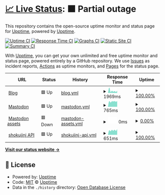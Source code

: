 # [📈 Live Status](https://upptime.github.io/upptime): <!--live status--> **🟧 Partial outage**

This repository contains the open-source uptime monitor and status page for [Upptime](https://upptime.js.org), powered by [Upptime](https://github.com/upptime/upptime).

[![Uptime CI](https://github.com/whywaita/upptime/workflows/Uptime%20CI/badge.svg)](https://github.com/whywaita/upptime/actions?query=workflow%3A%22Uptime+CI%22)
[![Response Time CI](https://github.com/whywaita/upptime/workflows/Response%20Time%20CI/badge.svg)](https://github.com/whywaita/upptime/actions?query=workflow%3A%22Response+Time+CI%22)
[![Graphs CI](https://github.com/whywaita/upptime/workflows/Graphs%20CI/badge.svg)](https://github.com/whywaita/upptime/actions?query=workflow%3A%22Graphs+CI%22)
[![Static Site CI](https://github.com/whywaita/upptime/workflows/Static%20Site%20CI/badge.svg)](https://github.com/whywaita/upptime/actions?query=workflow%3A%22Static+Site+CI%22)
[![Summary CI](https://github.com/whywaita/upptime/workflows/Summary%20CI/badge.svg)](https://github.com/whywaita/upptime/actions?query=workflow%3A%22Summary+CI%22)

With [Upptime](https://upptime.js.org), you can get your own unlimited and free uptime monitor and status page, powered entirely by a GitHub repository. We use [Issues](https://github.com/upptime/upptime/issues) as incident reports, [Actions](https://github.com/whywaita/upptime/actions) as uptime monitors, and [Pages](https://upptime.github.io/upptime) for the status page.

<!--start: status pages-->
<!-- This summary is generated by Upptime (https://github.com/upptime/upptime) -->
<!-- Do not edit this manually, your changes will be overwritten -->
<!-- prettier-ignore -->
| URL | Status | History | Response Time | Uptime |
| --- | ------ | ------- | ------------- | ------ |
| <img alt="" src="https://favicons.githubusercontent.com/blog.whywrite.it" height="13"> [Blog](https://blog.whywrite.it/) | 🟩 Up | [blog.yml](https://github.com/whywriteit/upptime/commits/HEAD/history/blog.yml) | <details><summary><img alt="Response time graph" src="./graphs/blog/response-time-week.png" height="20"> 1969ms</summary><br><a href="https://whywriteit.github.io/upptime/history/blog"><img alt="Response time 1336" src="https://img.shields.io/endpoint?url=https%3A%2F%2Fraw.githubusercontent.com%2Fwhywriteit%2Fupptime%2FHEAD%2Fapi%2Fblog%2Fresponse-time.json"></a><br><a href="https://whywriteit.github.io/upptime/history/blog"><img alt="24-hour response time 2062" src="https://img.shields.io/endpoint?url=https%3A%2F%2Fraw.githubusercontent.com%2Fwhywriteit%2Fupptime%2FHEAD%2Fapi%2Fblog%2Fresponse-time-day.json"></a><br><a href="https://whywriteit.github.io/upptime/history/blog"><img alt="7-day response time 1969" src="https://img.shields.io/endpoint?url=https%3A%2F%2Fraw.githubusercontent.com%2Fwhywriteit%2Fupptime%2FHEAD%2Fapi%2Fblog%2Fresponse-time-week.json"></a><br><a href="https://whywriteit.github.io/upptime/history/blog"><img alt="30-day response time 1438" src="https://img.shields.io/endpoint?url=https%3A%2F%2Fraw.githubusercontent.com%2Fwhywriteit%2Fupptime%2FHEAD%2Fapi%2Fblog%2Fresponse-time-month.json"></a><br><a href="https://whywriteit.github.io/upptime/history/blog"><img alt="1-year response time 1271" src="https://img.shields.io/endpoint?url=https%3A%2F%2Fraw.githubusercontent.com%2Fwhywriteit%2Fupptime%2FHEAD%2Fapi%2Fblog%2Fresponse-time-year.json"></a></details> | <details><summary><a href="https://whywriteit.github.io/upptime/history/blog">100.00%</a></summary><a href="https://whywriteit.github.io/upptime/history/blog"><img alt="All-time uptime 99.79%" src="https://img.shields.io/endpoint?url=https%3A%2F%2Fraw.githubusercontent.com%2Fwhywriteit%2Fupptime%2FHEAD%2Fapi%2Fblog%2Fuptime.json"></a><br><a href="https://whywriteit.github.io/upptime/history/blog"><img alt="24-hour uptime 100.00%" src="https://img.shields.io/endpoint?url=https%3A%2F%2Fraw.githubusercontent.com%2Fwhywriteit%2Fupptime%2FHEAD%2Fapi%2Fblog%2Fuptime-day.json"></a><br><a href="https://whywriteit.github.io/upptime/history/blog"><img alt="7-day uptime 100.00%" src="https://img.shields.io/endpoint?url=https%3A%2F%2Fraw.githubusercontent.com%2Fwhywriteit%2Fupptime%2FHEAD%2Fapi%2Fblog%2Fuptime-week.json"></a><br><a href="https://whywriteit.github.io/upptime/history/blog"><img alt="30-day uptime 100.00%" src="https://img.shields.io/endpoint?url=https%3A%2F%2Fraw.githubusercontent.com%2Fwhywriteit%2Fupptime%2FHEAD%2Fapi%2Fblog%2Fuptime-month.json"></a><br><a href="https://whywriteit.github.io/upptime/history/blog"><img alt="1-year uptime 99.77%" src="https://img.shields.io/endpoint?url=https%3A%2F%2Fraw.githubusercontent.com%2Fwhywriteit%2Fupptime%2FHEAD%2Fapi%2Fblog%2Fuptime-year.json"></a></details>
| <img alt="" src="https://favicons.githubusercontent.com/mstdn.uec.tokyo" height="13"> [Mastodon](https://mstdn.uec.tokyo/about) | 🟩 Up | [mastodon.yml](https://github.com/whywriteit/upptime/commits/HEAD/history/mastodon.yml) | <details><summary><img alt="Response time graph" src="./graphs/mastodon/response-time-week.png" height="20"> 765ms</summary><br><a href="https://whywriteit.github.io/upptime/history/mastodon"><img alt="Response time 854" src="https://img.shields.io/endpoint?url=https%3A%2F%2Fraw.githubusercontent.com%2Fwhywriteit%2Fupptime%2FHEAD%2Fapi%2Fmastodon%2Fresponse-time.json"></a><br><a href="https://whywriteit.github.io/upptime/history/mastodon"><img alt="24-hour response time 815" src="https://img.shields.io/endpoint?url=https%3A%2F%2Fraw.githubusercontent.com%2Fwhywriteit%2Fupptime%2FHEAD%2Fapi%2Fmastodon%2Fresponse-time-day.json"></a><br><a href="https://whywriteit.github.io/upptime/history/mastodon"><img alt="7-day response time 765" src="https://img.shields.io/endpoint?url=https%3A%2F%2Fraw.githubusercontent.com%2Fwhywriteit%2Fupptime%2FHEAD%2Fapi%2Fmastodon%2Fresponse-time-week.json"></a><br><a href="https://whywriteit.github.io/upptime/history/mastodon"><img alt="30-day response time 824" src="https://img.shields.io/endpoint?url=https%3A%2F%2Fraw.githubusercontent.com%2Fwhywriteit%2Fupptime%2FHEAD%2Fapi%2Fmastodon%2Fresponse-time-month.json"></a><br><a href="https://whywriteit.github.io/upptime/history/mastodon"><img alt="1-year response time 854" src="https://img.shields.io/endpoint?url=https%3A%2F%2Fraw.githubusercontent.com%2Fwhywriteit%2Fupptime%2FHEAD%2Fapi%2Fmastodon%2Fresponse-time-year.json"></a></details> | <details><summary><a href="https://whywriteit.github.io/upptime/history/mastodon">100.00%</a></summary><a href="https://whywriteit.github.io/upptime/history/mastodon"><img alt="All-time uptime 99.78%" src="https://img.shields.io/endpoint?url=https%3A%2F%2Fraw.githubusercontent.com%2Fwhywriteit%2Fupptime%2FHEAD%2Fapi%2Fmastodon%2Fuptime.json"></a><br><a href="https://whywriteit.github.io/upptime/history/mastodon"><img alt="24-hour uptime 100.00%" src="https://img.shields.io/endpoint?url=https%3A%2F%2Fraw.githubusercontent.com%2Fwhywriteit%2Fupptime%2FHEAD%2Fapi%2Fmastodon%2Fuptime-day.json"></a><br><a href="https://whywriteit.github.io/upptime/history/mastodon"><img alt="7-day uptime 100.00%" src="https://img.shields.io/endpoint?url=https%3A%2F%2Fraw.githubusercontent.com%2Fwhywriteit%2Fupptime%2FHEAD%2Fapi%2Fmastodon%2Fuptime-week.json"></a><br><a href="https://whywriteit.github.io/upptime/history/mastodon"><img alt="30-day uptime 100.00%" src="https://img.shields.io/endpoint?url=https%3A%2F%2Fraw.githubusercontent.com%2Fwhywriteit%2Fupptime%2FHEAD%2Fapi%2Fmastodon%2Fuptime-month.json"></a><br><a href="https://whywriteit.github.io/upptime/history/mastodon"><img alt="1-year uptime 99.78%" src="https://img.shields.io/endpoint?url=https%3A%2F%2Fraw.githubusercontent.com%2Fwhywriteit%2Fupptime%2FHEAD%2Fapi%2Fmastodon%2Fuptime-year.json"></a></details>
| <img alt="" src="https://favicons.githubusercontent.com/assets.mstdn.uec.tokyo" height="13"> [Mastodon assets](https://assets.mstdn.uec.tokyo/mastodon/accounts/avatars/000/000/002/original/7c1c520de04c6952.png) | 🟥 Down | [mastodon-assets.yml](https://github.com/whywriteit/upptime/commits/HEAD/history/mastodon-assets.yml) | <details><summary><img alt="Response time graph" src="./graphs/mastodon-assets/response-time-week.png" height="20"> 0ms</summary><br><a href="https://whywriteit.github.io/upptime/history/mastodon-assets"><img alt="Response time 715" src="https://img.shields.io/endpoint?url=https%3A%2F%2Fraw.githubusercontent.com%2Fwhywriteit%2Fupptime%2FHEAD%2Fapi%2Fmastodon-assets%2Fresponse-time.json"></a><br><a href="https://whywriteit.github.io/upptime/history/mastodon-assets"><img alt="24-hour response time 0" src="https://img.shields.io/endpoint?url=https%3A%2F%2Fraw.githubusercontent.com%2Fwhywriteit%2Fupptime%2FHEAD%2Fapi%2Fmastodon-assets%2Fresponse-time-day.json"></a><br><a href="https://whywriteit.github.io/upptime/history/mastodon-assets"><img alt="7-day response time 0" src="https://img.shields.io/endpoint?url=https%3A%2F%2Fraw.githubusercontent.com%2Fwhywriteit%2Fupptime%2FHEAD%2Fapi%2Fmastodon-assets%2Fresponse-time-week.json"></a><br><a href="https://whywriteit.github.io/upptime/history/mastodon-assets"><img alt="30-day response time 0" src="https://img.shields.io/endpoint?url=https%3A%2F%2Fraw.githubusercontent.com%2Fwhywriteit%2Fupptime%2FHEAD%2Fapi%2Fmastodon-assets%2Fresponse-time-month.json"></a><br><a href="https://whywriteit.github.io/upptime/history/mastodon-assets"><img alt="1-year response time 715" src="https://img.shields.io/endpoint?url=https%3A%2F%2Fraw.githubusercontent.com%2Fwhywriteit%2Fupptime%2FHEAD%2Fapi%2Fmastodon-assets%2Fresponse-time-year.json"></a></details> | <details><summary><a href="https://whywriteit.github.io/upptime/history/mastodon-assets">0.00%</a></summary><a href="https://whywriteit.github.io/upptime/history/mastodon-assets"><img alt="All-time uptime 85.14%" src="https://img.shields.io/endpoint?url=https%3A%2F%2Fraw.githubusercontent.com%2Fwhywriteit%2Fupptime%2FHEAD%2Fapi%2Fmastodon-assets%2Fuptime.json"></a><br><a href="https://whywriteit.github.io/upptime/history/mastodon-assets"><img alt="24-hour uptime 0.00%" src="https://img.shields.io/endpoint?url=https%3A%2F%2Fraw.githubusercontent.com%2Fwhywriteit%2Fupptime%2FHEAD%2Fapi%2Fmastodon-assets%2Fuptime-day.json"></a><br><a href="https://whywriteit.github.io/upptime/history/mastodon-assets"><img alt="7-day uptime 0.00%" src="https://img.shields.io/endpoint?url=https%3A%2F%2Fraw.githubusercontent.com%2Fwhywriteit%2Fupptime%2FHEAD%2Fapi%2Fmastodon-assets%2Fuptime-week.json"></a><br><a href="https://whywriteit.github.io/upptime/history/mastodon-assets"><img alt="30-day uptime 3.04%" src="https://img.shields.io/endpoint?url=https%3A%2F%2Fraw.githubusercontent.com%2Fwhywriteit%2Fupptime%2FHEAD%2Fapi%2Fmastodon-assets%2Fuptime-month.json"></a><br><a href="https://whywriteit.github.io/upptime/history/mastodon-assets"><img alt="1-year uptime 85.14%" src="https://img.shields.io/endpoint?url=https%3A%2F%2Fraw.githubusercontent.com%2Fwhywriteit%2Fupptime%2FHEAD%2Fapi%2Fmastodon-assets%2Fuptime-year.json"></a></details>
| <img alt="" src="https://favicons.githubusercontent.com/api.shokujin.jp" height="13"> [shokujinj API](https://api.shokujin.jp/) | 🟩 Up | [shokujinj-api.yml](https://github.com/whywriteit/upptime/commits/HEAD/history/shokujinj-api.yml) | <details><summary><img alt="Response time graph" src="./graphs/shokujinj-api/response-time-week.png" height="20"> 651ms</summary><br><a href="https://whywriteit.github.io/upptime/history/shokujinj-api"><img alt="Response time 676" src="https://img.shields.io/endpoint?url=https%3A%2F%2Fraw.githubusercontent.com%2Fwhywriteit%2Fupptime%2FHEAD%2Fapi%2Fshokujinj-api%2Fresponse-time.json"></a><br><a href="https://whywriteit.github.io/upptime/history/shokujinj-api"><img alt="24-hour response time 813" src="https://img.shields.io/endpoint?url=https%3A%2F%2Fraw.githubusercontent.com%2Fwhywriteit%2Fupptime%2FHEAD%2Fapi%2Fshokujinj-api%2Fresponse-time-day.json"></a><br><a href="https://whywriteit.github.io/upptime/history/shokujinj-api"><img alt="7-day response time 651" src="https://img.shields.io/endpoint?url=https%3A%2F%2Fraw.githubusercontent.com%2Fwhywriteit%2Fupptime%2FHEAD%2Fapi%2Fshokujinj-api%2Fresponse-time-week.json"></a><br><a href="https://whywriteit.github.io/upptime/history/shokujinj-api"><img alt="30-day response time 707" src="https://img.shields.io/endpoint?url=https%3A%2F%2Fraw.githubusercontent.com%2Fwhywriteit%2Fupptime%2FHEAD%2Fapi%2Fshokujinj-api%2Fresponse-time-month.json"></a><br><a href="https://whywriteit.github.io/upptime/history/shokujinj-api"><img alt="1-year response time 676" src="https://img.shields.io/endpoint?url=https%3A%2F%2Fraw.githubusercontent.com%2Fwhywriteit%2Fupptime%2FHEAD%2Fapi%2Fshokujinj-api%2Fresponse-time-year.json"></a></details> | <details><summary><a href="https://whywriteit.github.io/upptime/history/shokujinj-api">100.00%</a></summary><a href="https://whywriteit.github.io/upptime/history/shokujinj-api"><img alt="All-time uptime 99.78%" src="https://img.shields.io/endpoint?url=https%3A%2F%2Fraw.githubusercontent.com%2Fwhywriteit%2Fupptime%2FHEAD%2Fapi%2Fshokujinj-api%2Fuptime.json"></a><br><a href="https://whywriteit.github.io/upptime/history/shokujinj-api"><img alt="24-hour uptime 100.00%" src="https://img.shields.io/endpoint?url=https%3A%2F%2Fraw.githubusercontent.com%2Fwhywriteit%2Fupptime%2FHEAD%2Fapi%2Fshokujinj-api%2Fuptime-day.json"></a><br><a href="https://whywriteit.github.io/upptime/history/shokujinj-api"><img alt="7-day uptime 100.00%" src="https://img.shields.io/endpoint?url=https%3A%2F%2Fraw.githubusercontent.com%2Fwhywriteit%2Fupptime%2FHEAD%2Fapi%2Fshokujinj-api%2Fuptime-week.json"></a><br><a href="https://whywriteit.github.io/upptime/history/shokujinj-api"><img alt="30-day uptime 100.00%" src="https://img.shields.io/endpoint?url=https%3A%2F%2Fraw.githubusercontent.com%2Fwhywriteit%2Fupptime%2FHEAD%2Fapi%2Fshokujinj-api%2Fuptime-month.json"></a><br><a href="https://whywriteit.github.io/upptime/history/shokujinj-api"><img alt="1-year uptime 99.78%" src="https://img.shields.io/endpoint?url=https%3A%2F%2Fraw.githubusercontent.com%2Fwhywriteit%2Fupptime%2FHEAD%2Fapi%2Fshokujinj-api%2Fuptime-year.json"></a></details>

<!--end: status pages-->

[**Visit our status website →**](https://upptime.github.io/upptime)

## 📄 License

- Powered by: [Upptime](https://github.com/upptime/upptime)
- Code: [MIT](./LICENSE) © [Upptime](https://upptime.js.org)
- Data in the `./history` directory: [Open Database License](https://opendatacommons.org/licenses/odbl/1-0/)
